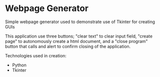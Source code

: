 # Webpage Generator

 Simple webpage generator used to demonstrate use of Tkinter for creating GUIs
 
 This application use three buttons; "clear text" to clear input field, "create page" to autonomously create a html document,
 and a "close program" button that calls and alert to confirm closing of the application.
 
 
 
 Technologies used in creation:
 - Python
 - Tkinter
